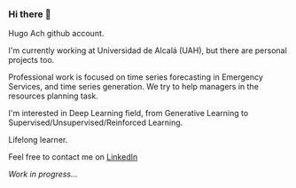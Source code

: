 ### Hi there 👋

Hugo Ach github account.

I'm currently working at Universidad de Alcalá (UAH), but there are personal projects too.

Professional work is focused on time series forecasting in Emergency Services, and time series generation. We try to help managers in the resources planning task.

I'm interested in Deep Learning field, from Generative Learning to Supervised/Unsupervised/Reinforced Learning.

Lifelong learner.

Feel free to contact me on [LinkedIn](https://www.linkedin.com/in/hugoalvarezchaves/)

*Work in progress...*

<!--
**HugoAch/HugoAch** is a ✨ _special_ ✨ repository because its `README.md` (this file) appears on your GitHub profile.

Here are some ideas to get you started:

- 🔭 I’m currently working on ...
- 🌱 I’m currently learning ...
- 👯 I’m looking to collaborate on ...
- 🤔 I’m looking for help with ...
- 💬 Ask me about ...
- 📫 How to reach me: ...
- 😄 Pronouns: ...
- ⚡ Fun fact: ...
-->
